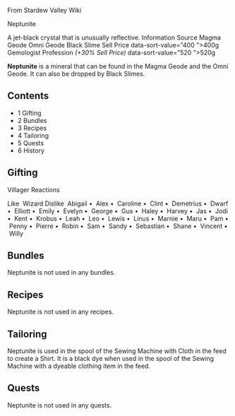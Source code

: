 From Stardew Valley Wiki

Neptunite

A jet-black crystal that is unusually reflective. Information Source Magma Geode Omni Geode Black Slime Sell Price data-sort-value="400 "&gt;400g Gemologist Profession *(+30% Sell Price)* data-sort-value="520 "&gt;520g

**Neptunite** is a mineral that can be found in the Magma Geode and the Omni Geode. It can also be dropped by Black Slimes.

## Contents

- 1 Gifting
- 2 Bundles
- 3 Recipes
- 4 Tailoring
- 5 Quests
- 6 History

## Gifting

Villager Reactions

Like  Wizard Dislike  Abigail •  Alex •  Caroline •  Clint •  Demetrius •  Dwarf •  Elliott •  Emily •  Evelyn •  George •  Gus •  Haley •  Harvey •  Jas •  Jodi •  Kent •  Krobus •  Leah •  Leo •  Lewis •  Linus •  Marnie •  Maru •  Pam •  Penny •  Pierre •  Robin •  Sam •  Sandy •  Sebastian •  Shane •  Vincent •  Willy

## Bundles

Neptunite is not used in any bundles.

## Recipes

Neptunite is not used in any recipes.

## Tailoring

Neptunite is used in the spool of the Sewing Machine with Cloth in the feed to create a Shirt. It is a black dye when used in the spool of the Sewing Machine with a dyeable clothing item in the feed.

## Quests

Neptunite is not used in any quests.